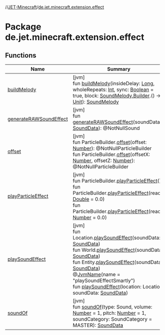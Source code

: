 //[JET-Minecraft](../../index.md)/[de.jet.minecraft.extension.effect](index.md)

# Package de.jet.minecraft.extension.effect

## Functions

| Name | Summary |
|---|---|
| [buildMelody](build-melody.md) | [jvm]<br>fun [buildMelody](build-melody.md)(insideDelay: [Long](https://kotlinlang.org/api/latest/jvm/stdlib/kotlin/-long/index.html), wholeRepeats: [Int](https://kotlinlang.org/api/latest/jvm/stdlib/kotlin/-int/index.html), sync: [Boolean](https://kotlinlang.org/api/latest/jvm/stdlib/kotlin/-boolean/index.html) = true, block: [SoundMelody.Builder](../de.jet.minecraft.tool.effect.sound/-sound-melody/-builder/index.md).() -&gt; [Unit](https://kotlinlang.org/api/latest/jvm/stdlib/kotlin/-unit/index.html)): [SoundMelody](../de.jet.minecraft.tool.effect.sound/-sound-melody/index.md) |
| [generateRAWSoundEffect](generate-r-a-w-sound-effect.md) | [jvm]<br>fun [generateRAWSoundEffect](generate-r-a-w-sound-effect.md)(soundData: [SoundData](../de.jet.minecraft.tool.effect.sound/-sound-data/index.md)): @NotNullSound |
| [offset](offset.md) | [jvm]<br>fun ParticleBuilder.[offset](offset.md)(offset: [Number](https://kotlinlang.org/api/latest/jvm/stdlib/kotlin/-number/index.html)): @NotNullParticleBuilder<br>fun ParticleBuilder.[offset](offset.md)(offsetX: [Number](https://kotlinlang.org/api/latest/jvm/stdlib/kotlin/-number/index.html), offsetZ: [Number](https://kotlinlang.org/api/latest/jvm/stdlib/kotlin/-number/index.html)): @NotNullParticleBuilder |
| [playParticleEffect](play-particle-effect.md) | [jvm]<br>fun ParticleBuilder.[playParticleEffect](play-particle-effect.md)()<br>fun ParticleBuilder.[playParticleEffect](play-particle-effect.md)(reach: [Double](https://kotlinlang.org/api/latest/jvm/stdlib/kotlin/-double/index.html) = 0.0)<br>fun ParticleBuilder.[playParticleEffect](play-particle-effect.md)(reach: [Number](https://kotlinlang.org/api/latest/jvm/stdlib/kotlin/-number/index.html) = 0.0) |
| [playSoundEffect](play-sound-effect.md) | [jvm]<br>fun Location.[playSoundEffect](play-sound-effect.md)(soundData: [SoundData](../de.jet.minecraft.tool.effect.sound/-sound-data/index.md))<br>fun World.[playSoundEffect](play-sound-effect.md)(soundData: [SoundData](../de.jet.minecraft.tool.effect.sound/-sound-data/index.md))<br>fun Entity.[playSoundEffect](play-sound-effect.md)(soundData: [SoundData](../de.jet.minecraft.tool.effect.sound/-sound-data/index.md))<br>@[JvmName](https://kotlinlang.org/api/latest/jvm/stdlib/kotlin.jvm/-jvm-name/index.html)(name = "playSoundEffectSmartly")<br>fun [playSoundEffect](play-sound-effect.md)(location: Location, soundData: [SoundData](../de.jet.minecraft.tool.effect.sound/-sound-data/index.md)) |
| [soundOf](sound-of.md) | [jvm]<br>fun [soundOf](sound-of.md)(type: Sound, volume: [Number](https://kotlinlang.org/api/latest/jvm/stdlib/kotlin/-number/index.html) = 1, pitch: [Number](https://kotlinlang.org/api/latest/jvm/stdlib/kotlin/-number/index.html) = 1, soundCategory: SoundCategory = MASTER): [SoundData](../de.jet.minecraft.tool.effect.sound/-sound-data/index.md) |
